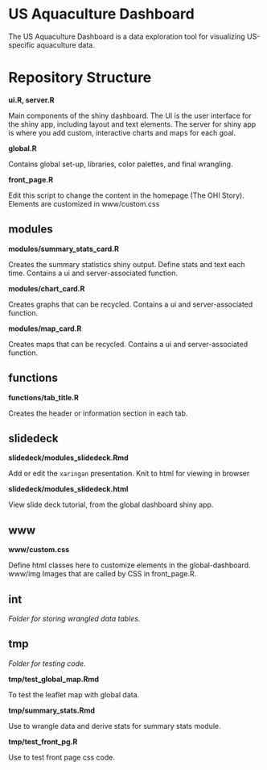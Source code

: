 # US Aquaculture Dashboard

The US Aquaculture Dashboard is a data exploration tool for visualizing US-specific aquaculture data.


# Repository Structure 
**ui.R, server.R**

Main components of the shiny dashboard. The UI is the user interface for the shiny app, including layout and text elements. The server for shiny app is where you add custom, interactive charts and maps for each goal.

**global.R**

Contains global set-up, libraries, color palettes, and final wrangling.

**front_page.R**

Edit this script to change the content in the homepage (The OHI Story). Elements are customized in www/custom.css


## modules
**modules/summary_stats_card.R**

Creates the summary statistics shiny output. Define stats and text each time. Contains a ui and server-associated function.

**modules/chart_card.R**

Creates graphs that can be recycled. Contains a ui and server-associated function.

**modules/map_card.R**

Creates maps that can be recycled. Contains a ui and server-associated function.


## functions
**functions/tab_title.R**

Creates the header or information section in each tab.


## slidedeck
**slidedeck/modules_slidedeck.Rmd**

Add or edit the `xaringan` presentation. Knit to html for viewing in browser

**slidedeck/modules_slidedeck.html**

View slide deck tutorial, from the global dashboard shiny app.

 
## www
**www/custom.css**

Define html classes here to customize elements in the global-dashboard. www/img
Images that are called by CSS in front_page.R.


## int
_Folder for storing wrangled data tables._


## tmp
_Folder for testing code._

**tmp/test_global_map.Rmd**

To test the leaflet map with global data. 

**tmp/summary_stats.Rmd**

Use to wrangle data and derive stats for summary stats module.

**tmp/test_front_pg.R**

Use to test front page css code.

